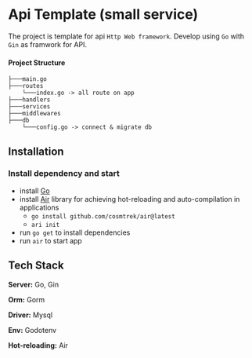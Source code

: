 # Api Template (small service)

The project is template for api `Http Web framework`. Develop using `Go` with `Gin` as framwork for API.

#### **Project Structure**

```
├───main.go
├───routes
    └───index.go -> all route on app
├───handlers
├───services
├───middlewares
├───db
    └───config.go -> connect & migrate db
```

## Installation

### Install dependency and start

- install [Go](https://go.dev/doc/install)
- install [Air](https://github.com/cosmtrek/air) library for achieving hot-reloading and auto-compilation in applications
  - `go install github.com/cosmtrek/air@latest`
  - `ari init`
- run `go get` to install dependencies
- run `air` to start app

## Tech Stack

**Server:** Go, Gin

**Orm:** Gorm

**Driver:** Mysql

**Env:** Godotenv

**Hot-reloading:** Air
